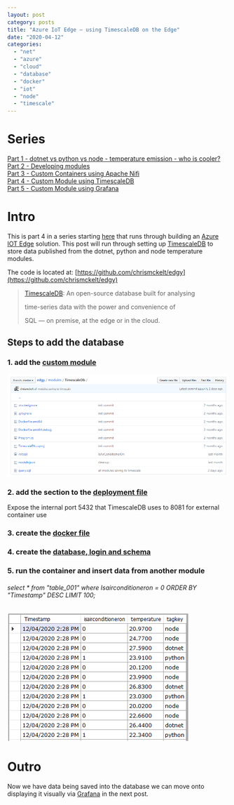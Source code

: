 ```yaml
---
layout: post
category: posts
title: "Azure IoT Edge – using TimescaleDB on the Edge"
date: "2020-04-12"
categories: 
  - "net"
  - "azure"
  - "cloud"
  - "database"
  - "docker"
  - "iot"
  - "node"
  - "timescale"
---
```


# Series

[Part 1 - dotnet vs python vs node - temperature emission - who is cooler?](https://dev.to/chris_mckelt/azure-iot-edge-who-is-cooler-dotnet-node-or-python-369m)  
[Part 2 - Developing modules](https://dev.to/chris_mckelt/azure-iot-edge-developing-custom-modules-df3)  
[Part 3 - Custom Containers using Apache Nifi](https://dev.to/chris_mckelt/azure-iot-edge-3rd-party-containers-3mi3)  
[Part 4 - Custom Module using TimescaleDB](https://dev.to/chris_mckelt/azure-iot-edge-using-timescaledb-on-the-edge-2ec1)  
[Part 5 - Custom Module using Grafana](https://dev.to/chris_mckelt/azure-iot-edge-using-grafana-on-the-edge-26na)

# Intro

This is part 4 in a series starting [here](https://dev.to/chris_mckelt/azure-iot-edge-who-is-cooler-dotnet-node-or-python-369m) that runs through building an [Azure IOT Edge](https://docs.microsoft.com/en-us/azure/iot-edge/about-iot-edge) solution. This post will run through setting up [TimescaleDB](https://www.timescale.com/) to store data published from the dotnet, python and node temperature modules.

The code is located at: [https://github.com/chrismckelt/edgy](https://github.com/chrismckelt/edgy)

> [TimescaleDB](https://www.timescale.com/): An open-source database built for analysing
> 
> time-series data with the power and convenience of
> 
> SQL — on premise, at the edge or in the cloud.

## Steps to add the database

### 1\. add the [custom module](https://github.com/chrismckelt/edgy/tree/master/modules/TimescaleDb) 

![](https://raw.githubusercontent.com/chrismckelt/chrismckelt.github.io/master/_posts/posts/images//79062247-060de280-7ccb-11ea-901d-7faa07663fd6.png)

### 2\. add the section to the [deployment file](https://github.com/chrismckelt/edgy/blob/master/deployment.debug.template.json)

Expose the internal port 5432 that TimescaleDB uses to 8081 for external container use

<script src="https://gist.github.com/chrismckelt/3e3da727c762c8bc038551a8ef683943.js"></script>

### 3\. create the [docker file](https://github.com/chrismckelt/edgy/blob/master/modules/TimescaleDb/Dockerfile.amd64.debug)

<script src="https://gist.github.com/chrismckelt/efe8e3ed3ae9a61a07a67b9d3454b2dd.js"></script>

### 4\. create the [database, login and schema](https://github.com/chrismckelt/edgy/blob/master/modules/TimescaleDb/init.sql)

<script src="https://gist.github.com/chrismckelt/f4e73f67a6903a1f4a0446065fdc6e78.js"></script>

### 5\. run the container and insert data from another module

<script src="https://gist.github.com/chrismckelt/bfe5ece31db7cd6db21d0eb5efdee339.js"></script>

######  select \* from "table\_001" where Isairconditioneron = 0 ORDER BY "Timestamp" DESC LIMIT 100;

![](https://raw.githubusercontent.com/chrismckelt/chrismckelt.github.io/master/_posts/posts/images//79062131-078adb00-7cca-11ea-975e-6885c0ba70ce.png)

# Outro

Now we have data being saved into the database we can move onto displaying it visually via [Grafana](https://grafana.com/) in the next post.
